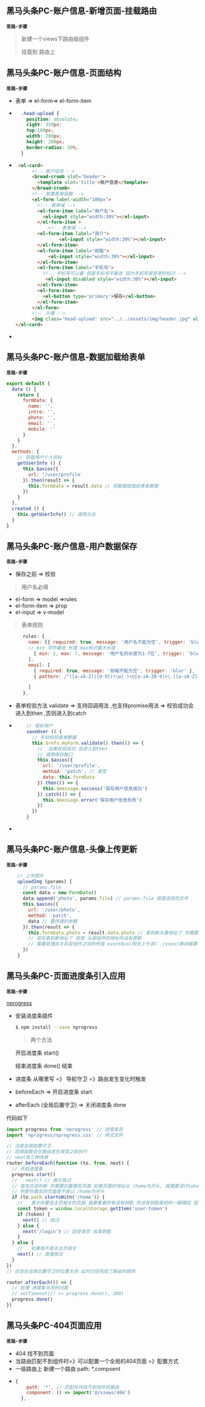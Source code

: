 ## 黑马头条PC-账户信息-新增页面-挂载路由

**`思路-步骤`**

>  新建一个views下路由级组件
>
> 挂载到 路由上

## 黑马头条PC-账户信息-页面结构

**`思路-步骤`**

* 表单 => el-form=> el-form-item

* ```css
    .head-upload {
      position: absolute;
      right: 350px;
      top:160px;
      width: 200px;
      height: 200px;
      border-radius: 50%;
    }
  ```
  
* ```html
   <el-card>
        <!-- 账户信息 -->
        <bread-crumb slot='header'>
          <template slot='title'>账户信息</template>
        </bread-crumb>
        <!-- 放置表单容器 -->
        <el-form label-width="100px">
          <!-- 表单域 -->
          <el-form-item label="用户名">
            <el-input style="width:30%"></el-input>
          </el-form-item >
              <!-- 表单域 -->
          <el-form-item label="简介">
                  <el-input style="width:30%"></el-input>
          </el-form-item>
          <el-form-item label="邮箱">
              <el-input style="width:30%"></el-input>
          </el-form-item>
          <el-form-item label="手机号">
            <!-- 手机号可以看 但是手机号不能改 因为手机号是登录的标识 -->
             <el-input disabled style="width:30%"></el-input>
          </el-form-item>
          <el-form-item>
            <el-button type='primary'>保存</el-button>
          </el-form-item>
        </el-form>
        <!-- 头像 -->
        <img class='head-upload' src="../../assets/img/header.jpg" alt="">
  </el-card>
  ```
  
* 

## 黑马头条PC-账户信息-数据加载给表单

>  

**`思路-步骤`**

```js
export default {
  data () {
    return {
      formData: {
        name: '',
        intro: '',
        photo: '',
        email: '',
        mobile: ''
      }
    }
  },
  methods: {
    // 获取用户个人资料
    getUserInfo () {
      this.$axios({
        url: '/user/profile'
      }).then(result => {
        this.formData = result.data // 将数据赋值给表单数据
      })
    }
  },
  created () {
    this.getUserInfo() // 调用方法
  }
}
```



## 黑马头条PC-账户信息-用户数据保存

**`思路-步骤`**

* 保存之前  => 校验

>   用户名必填

>  

* el-form =>  model =>rules
* el-form-item => prop
* el-input  => v-model

>  表单规则

```js
      rules: {
        name: [{ required: true, message: '用户名不能为空', trigger: 'blur' },
        // min 字符最低 长度 max标识最大长度
          { min: 1, max: 7, message: '用户名的长度为1-7位', trigger: 'blur' }
        ],
        email: [
          { required: true, message: '邮箱不能为空', trigger: 'blur' },
          { pattern: /^([a-zA-Z]|[0-9])(\w|-)+@[a-zA-Z0-9]+\.([a-zA-Z]{2,4})$/, message: '邮箱格式不正确', trigger: 'blur' }

        ]
      },
```

* 表单校验方法 validate  => 支持回调用法 ,也支持promise用法 => 校验成功会进入到then ,否则进入到catch

* ```js
      // 保存用户
      saveUser () {
        // 手动校验表单数据
        this.$refs.myForm.validate().then(() => {
          //  如果校验成功 会进入到then
          // 调用保存接口
          this.$axios({
            url: '/user/profile',
            method: 'patch', // 类型
            data: this.formData
          }).then(() => {
            this.$message.success('保存用户信息成功')
          }).catch(() => {
            this.$message.error('保存用户信息失败')
          })
        })
      }
  ```
  
* 

## 黑马头条PC-账户信息-头像上传更新

>  

**`思路-步骤`**

```js
    // 上传图片
    uploadImg (params) {
      // params.file
      const data = new FormData()
      data.append('photo', params.file) // params.file 就是选择的文件
      this.$axios({
        url: '/user/photo',
        method: 'patch',
        data // 要传递的参数
      }).then(result => {
        this.formData.photo = result.data.photo // 拿到新头像地址了 你需要把新地址赋值给当前页面的地址
        // 现在拿到新地址了 但是 头部组件的地址吗没有更新
        // 需要处理非关系型组件之间的传值 eventBus(明天上午讲)  /vuex(移动端第一天讲)
      })
    }
```



## 黑马头条PC-页面进度条引入应用

**`思路-步骤`**

[nprogress](https://www.npmjs.com/package/nprogress)

* 安装进度条插件

  ```bash
  $ npm install --save nprogress
  ```

  >两个方法 

  开启进度条  start()

  结束进度条 done() 结束

* 进度条 从哪里写 =》 导航守卫 =》路由发生变化时触发

* beforeEach => 开启进度条   start

* afterEach (全局后置守卫)  => 关闭进度条   done

代码如下

```js
import progress from 'nprogress' // 进度条包
import 'nprogress/nprogress.css' // 样式文件
```

```js
// 注册全局前置守卫
// 回调函数会在路由发生改变之前执行
// next有三种场景
router.beforeEach(function (to, from, next) {
  // 开启进度条
  progress.start()
  //   next() // 表示放过
  // 首先应该判断 你需要拦截哪些页面 如果页面的地址以 /home为开头, 就需要进行token的判断
  // 判断你要去的页面是不是以 /home为开头
  if (to.path.startsWith('/home')) {
    //   表示你要去主页相关的页面 我要看看你有没有钥匙 你没有钥匙我把你一脚踢回 登录页
    const token = window.localStorage.getItem('user-token')
    if (token) {
      next() // 放过
    } else {
      next('/login') // 回登录页 去拿钥匙
    }
  } else {
    //   如果我不是去主页相关
    next() // 直接放过
  }
})
// 应该在全局后置守卫的位置关闭 此时已经完成了路由的跳转

router.afterEach(() => {
  // 处理 进度条关闭的问题
  // setTimeout(() => progress.done(), 300)
  progress.done()
})

```



## 黑马头条PC-404页面应用

**`思路-步骤`**

* 404 找不到页面
* 当路由匹配不到组件时=》可以配置一个全局的404页面 =》配置方式
* 一级路由上 新建一个路由 path: *,compoent

>  

* ```js
  {
      path: '*', // 匹配任何找不到组件的路由
      component: () => import('@/views/404')
    },
  ```